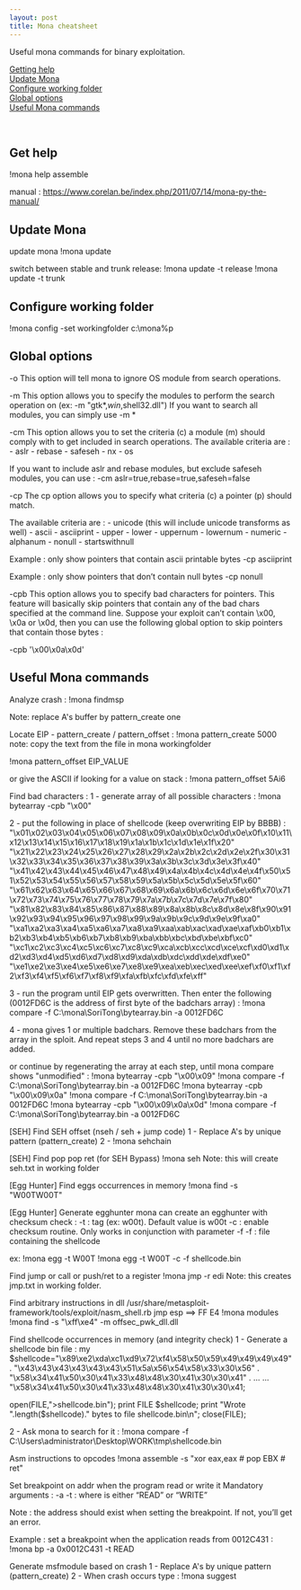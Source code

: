 ```yaml
---
layout: post
title: Mona cheatsheet
---
```


Useful mona commands for binary exploitation. 

<a href="#get-help">Getting help</a><br/>
<a href="#update-mona">Update Mona</a><br/>
<a href="#configure-working-folder">Configure working folder</a><br/>
<a href="#global-options">Global options</a><br/>
<a href="#useful-mona-commands">Useful Mona commands</a><br/>

<br/>

## Get help ##

!mona help assemble

manual : https://www.corelan.be/index.php/2011/07/14/mona-py-the-manual/


## Update Mona ##
update mona
!mona update

switch between stable and trunk release:
!mona update -t release
!mona update -t trunk


## Configure working folder ##

!mona config -set workingfolder c:\mona%p


## Global options ##

-o
This option will tell mona to ignore OS module from search operations.

-m
This option allows you to specify the modules to perform the search operation on (ex: -m "gtk*,*win*,shell32.dll")
If you want to search all modules, you can simply use -m *

-cm
This option allows you to set the criteria (c) a module (m) should comply with to get included in search operations.
The available criteria are :
    - aslr
    - rebase
    - safeseh
    - nx
    - os

If you want to include aslr and rebase modules, but exclude safeseh modules, you can use :
-cm aslr=true,rebase=true,safeseh=false

-cp
The cp option allows you to specify what criteria (c) a pointer (p) should match.

The available criteria are :
    - unicode (this will include unicode transforms as well)
    - ascii
    - asciiprint
    - upper
    - lower
    - uppernum
    - lowernum
    - numeric
    - alphanum
    - nonull
    - startswithnull

Example : only show pointers that contain ascii printable bytes
-cp asciiprint

Example : only show pointers that don’t contain null bytes
-cp nonull

-cpb
This option allows you to specify bad characters for pointers. This feature will basically skip pointers that contain any of the bad chars specified at the command line.
Suppose your exploit can’t contain \x00, \x0a or \x0d, then you can use the following global option to skip pointers that contain those bytes :

-cpb '\x00\x0a\x0d'


## Useful Mona commands ##

Analyze crash :
!mona findmsp

Note: replace A's buffer by pattern_create one


Locate EIP - pattern_create / pattern_offset :
!mona pattern_create 5000
note: copy the text from the file in mona workingfolder

!mona pattern_offset EIP_VALUE

or give the ASCII if looking for a value on stack :
!mona pattern_offset 5Ai6


Find bad characters :
1 - generate array of all possible characters :
!mona bytearray -cpb "\x00"

2 - put the following in place of shellcode (keep overwriting EIP by BBBB) :
"\x01\x02\x03\x04\x05\x06\x07\x08\x09\x0a\x0b\x0c\x0d\x0e\x0f\x10\x11\x12\x13\x14\x15\x16\x17\x18\x19\x1a\x1b\x1c\x1d\x1e\x1f\x20"
"\x21\x22\x23\x24\x25\x26\x27\x28\x29\x2a\x2b\x2c\x2d\x2e\x2f\x30\x31\x32\x33\x34\x35\x36\x37\x38\x39\x3a\x3b\x3c\x3d\x3e\x3f\x40"
"\x41\x42\x43\x44\x45\x46\x47\x48\x49\x4a\x4b\x4c\x4d\x4e\x4f\x50\x51\x52\x53\x54\x55\x56\x57\x58\x59\x5a\x5b\x5c\x5d\x5e\x5f\x60"
"\x61\x62\x63\x64\x65\x66\x67\x68\x69\x6a\x6b\x6c\x6d\x6e\x6f\x70\x71\x72\x73\x74\x75\x76\x77\x78\x79\x7a\x7b\x7c\x7d\x7e\x7f\x80"
"\x81\x82\x83\x84\x85\x86\x87\x88\x89\x8a\x8b\x8c\x8d\x8e\x8f\x90\x91\x92\x93\x94\x95\x96\x97\x98\x99\x9a\x9b\x9c\x9d\x9e\x9f\xa0"
"\xa1\xa2\xa3\xa4\xa5\xa6\xa7\xa8\xa9\xaa\xab\xac\xad\xae\xaf\xb0\xb1\xb2\xb3\xb4\xb5\xb6\xb7\xb8\xb9\xba\xbb\xbc\xbd\xbe\xbf\xc0"
"\xc1\xc2\xc3\xc4\xc5\xc6\xc7\xc8\xc9\xca\xcb\xcc\xcd\xce\xcf\xd0\xd1\xd2\xd3\xd4\xd5\xd6\xd7\xd8\xd9\xda\xdb\xdc\xdd\xde\xdf\xe0"
"\xe1\xe2\xe3\xe4\xe5\xe6\xe7\xe8\xe9\xea\xeb\xec\xed\xee\xef\xf0\xf1\xf2\xf3\xf4\xf5\xf6\xf7\xf8\xf9\xfa\xfb\xfc\xfd\xfe\xff"

3 - run the program until EIP gets overwritten. Then enter the following (0012FD6C is the address of first byte of the badchars array) :
!mona compare -f C:\mona\SoriTong\bytearray.bin -a 0012FD6C

4 - mona gives 1 or multiple badchars. Remove these badchars from the array in the sploit. 
And repeat steps 3 and 4 until no more badchars are added.

or continue by regenerating the array at each step, until mona compare shows "unmodified" : 
!mona bytearray -cpb "\x00\x09"
!mona compare -f C:\mona\SoriTong\bytearray.bin -a 0012FD6C
!mona bytearray -cpb "\x00\x09\x0a"
!mona compare -f C:\mona\SoriTong\bytearray.bin -a 0012FD6C
!mona bytearray -cpb "\x00\x09\x0a\x0d"
!mona compare -f C:\mona\SoriTong\bytearray.bin -a 0012FD6C


[SEH] Find SEH offset (nseh / seh + jump code) 
1 - Replace A's by unique pattern (pattern_create)
2 - !mona sehchain


[SEH] Find pop pop ret (for SEH Bypass)
!mona seh
Note: this will create seh.txt in working folder


[Egg Hunter] Find eggs occurrences in memory
!mona find -s "W00TW00T"


[Egg Hunter] Generate egghunter
mona can create an egghunter with checksum check :
-t : tag (ex: w00t). Default value is w00t
-c : enable checksum routine. Only works in conjunction with parameter -f
-f : file containing the shellcode

ex:
﻿!mona egg -t W00T
!mona egg -t W00T -c -f shellcode.bin


Find jump or call or push/ret to a register
!mona jmp -r edi
Note: this creates jmp.txt in working folder.


Find arbitrary instructions in dll
/usr/share/metasploit-framework/tools/exploit/nasm_shell.rb
jmp esp ==> FF E4
!mona modules
!mona find -s "\xff\xe4" -m offsec_pwk_dll.dll


Find shellcode occurrences in memory (and integrity check)
1 - Generate a shellcode bin file :
my $shellcode="\x89\xe2\xda\xc1\xd9\x72\xf4\x58\x50\x59\x49\x49\x49\x49" .
"\x43\x43\x43\x43\x43\x43\x51\x5a\x56\x54\x58\x33\x30\x56" .
"\x58\x34\x41\x50\x30\x41\x33\x48\x48\x30\x41\x30\x30\x41" .
...
...
"\x58\x34\x41\x50\x30\x41\x33\x48\x48\x30\x41\x30\x30\x41;

open(FILE,">shellcode.bin");
print FILE $shellcode;
print "Wrote ".length($shellcode)." bytes to file shellcode.bin\n";
close(FILE);

2 - Ask mona to search for it : 
!mona  compare -f C:\Users\administrator\Desktop\WORK\tmp\shellcode.bin


Asm instructions to opcodes
!mona assemble -s "xor eax,eax # pop EBX # ret"


Set breakpoint on addr when the program read or write it
Mandatory arguments :
    -a
    -t : where is either “READ” or “WRITE”

Note : the address should exist when setting the breakpoint. If not, you’ll get an error.

Example : set a breakpoint when the application reads from 0012C431 :
!mona bp -a 0x0012C431 -t READ


Generate msfmodule based on crash
1 - Replace A's by unique pattern (pattern_create)
2 - When crash occurs type :
!mona suggest

